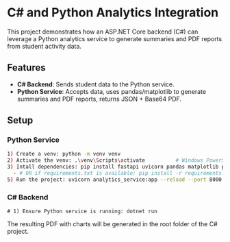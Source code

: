# C# and Python Analytics Integration

This project demonstrates how an ASP.NET Core backend (C#) can leverage a Python analytics service to generate summaries and PDF reports from student activity data.

## Features
- **C# Backend**: Sends student data to the Python service.  
- **Python Service**: Accepts data, uses pandas/matplotlib to generate summaries and PDF reports, returns JSON + Base64 PDF.

## Setup

### Python Service
```bash
1) Create a venv: python -m venv venv
2) Activate the venv: .\venv\Scripts\activate          # Windows PowerShell
3) Intall dependencies: pip install fastapi uvicorn pandas matplotlib pydantic
  - # OR if requirements.txt is available: pip install -r requirements.txt
5) Run the project: uvicorn analytics_service:app --reload --port 8000
```

### C# Backend
```
# 1) Ensure Python service is running: dotnet run
```

The resulting PDF with charts will be generated in the root folder of the C# project.
